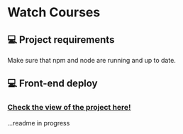 # Watch Courses

## 💻 Project requirements

Make sure that npm and node are running and up to date.

## 💻 Front-end deploy

### <a href="https://pedroararipe.github.io/watch-courses-challenge/" alt="deploy github pages" target="_blank" rel="noopener noreferrer">Check the view of the project here!</a>
...readme in progress
